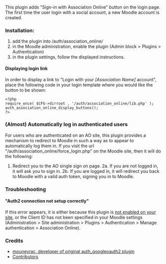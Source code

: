 This plugin adds "Sign-in with Association Online" button on the login page. The first time the user login with a social account, a new Moodle account is created.

### Installation:

1. add the plugin into /auth/association_online/
2. in the Moodle administration, enable the plugin (Admin block > Plugins > Authentication)
3. in the plugin settings, follow the displayed instructions.

#### Displaying login link

In order to display a link to "Login with your _[Association Name]_ account", place the following code in your login template where you would like the button to be shown:

```
<?php
require_once( $CFG->dirroot . '/auth/association_online/lib.php' );
auth_association_online_display_buttons();
?>
```

### (Almost) Automatically log in authenticated users

For users who are authenticated on an AO site, this plugin provides a mechanism to redirect to Moodle
in such a way as to appear to automatically log them in. If you visit the url "/auth/association_online/force_login.php"
on the Moodle site, then it will do the following:

1. Redirect you to the AO single sign on page.
2a. If you are not logged in, it will ask you to sign in.
2b. If you are logged in, it will redirect you back to Moodle with a valid auth token, signing you in to Moodle.

### Troubleshooting

#### "Auth2 connection not setup correctly"

If this error appears, it is either because this plugin is [not enabled on your site](https://docs.moodle.org/28/en/Managing_authentication#Setting_the_authentication_method.28s.29),
or the Client ID has not been specified in your Moodle settings (Administration > Site administration > Plugins > Authentication > Manage authentication > Association Online).

### Credits
* [mouneyrac, developer of original auth_googleoauth2 plugin](https://github.com/mouneyrac/auth_googleoauth2)
* [Contributors](https://github.com/mouneyrac/auth_googleoauth2/graphs/contributors)
